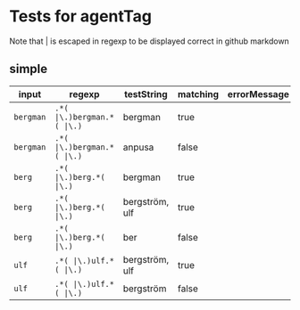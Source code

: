 # Tests for agentTag

 Note that | is escaped in regexp to be displayed correct in github markdown

## simple

| input           | regexp                            | testString       | matching | errorMessage |
| --------------- | --------------------------------- | ---------------- | -------- | ------------ |
| ``` bergman ``` | ``` .*( \|\.)bergman.*( \|\.) ``` |  bergman         | true     |              |
| ``` bergman ``` | ``` .*( \|\.)bergman.*( \|\.) ``` |  anpusa          | false    |              |
| ``` berg ```    | ``` .*( \|\.)berg.*( \|\.) ```    |  bergman         | true     |              |
| ``` berg ```    | ``` .*( \|\.)berg.*( \|\.) ```    |  bergström, ulf  | true     |              |
| ``` berg ```    | ``` .*( \|\.)berg.*( \|\.) ```    |  ber             | false    |              |
| ``` ulf ```     | ``` .*( \|\.)ulf.*( \|\.) ```     |  bergström, ulf  | true     |              |
| ``` ulf ```     | ``` .*( \|\.)ulf.*( \|\.) ```     |  bergström       | false    |              |
